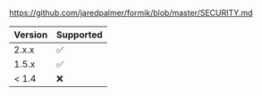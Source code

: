 https://github.com/jaredpalmer/formik/blob/master/SECURITY.md

| Version | Supported          |
| ------- | ------------------ |
| 2.x.x     | :white_check_mark: |
| 1.5.x   | :white_check_mark:   |
| < 1.4   | :x:               |
